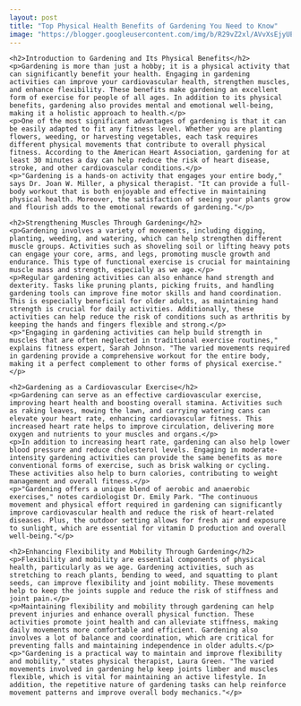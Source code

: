 ```yaml
---
layout: post
title: "Top Physical Health Benefits of Gardening You Need to Know"
image: "https://blogger.googleusercontent.com/img/b/R29vZ2xl/AVvXsEjyUEGlbogEFGQltf7hKm1Qg-AHboCJsXY3fM30io1OqlsDlaZkQX70xcekDrRr8bRxS1L_oxfxqo03KPCqKNaIQ7cNl7REWB3BexQkwNWBTyDybhaIO24GdGdrZu5DnhXvw7X1L38fGhacJVpkX3JOfe8PwAkLDCDviuJYQm7iAuukwahxDt_UuAnDZVhj/s1600/20240629_201039.jpg"
---
```



    
    <h2>Introduction to Gardening and Its Physical Benefits</h2>
    <p>Gardening is more than just a hobby; it is a physical activity that can significantly benefit your health. Engaging in gardening activities can improve your cardiovascular health, strengthen muscles, and enhance flexibility. These benefits make gardening an excellent form of exercise for people of all ages. In addition to its physical benefits, gardening also provides mental and emotional well-being, making it a holistic approach to health.</p>
    <p>One of the most significant advantages of gardening is that it can be easily adapted to fit any fitness level. Whether you are planting flowers, weeding, or harvesting vegetables, each task requires different physical movements that contribute to overall physical fitness. According to the American Heart Association, gardening for at least 30 minutes a day can help reduce the risk of heart disease, stroke, and other cardiovascular conditions.</p>
    <p>"Gardening is a hands-on activity that engages your entire body," says Dr. Joan W. Miller, a physical therapist. "It can provide a full-body workout that is both enjoyable and effective in maintaining physical health. Moreover, the satisfaction of seeing your plants grow and flourish adds to the emotional rewards of gardening."</p>

    <h2>Strengthening Muscles Through Gardening</h2>
    <p>Gardening involves a variety of movements, including digging, planting, weeding, and watering, which can help strengthen different muscle groups. Activities such as shoveling soil or lifting heavy pots can engage your core, arms, and legs, promoting muscle growth and endurance. This type of functional exercise is crucial for maintaining muscle mass and strength, especially as we age.</p>
    <p>Regular gardening activities can also enhance hand strength and dexterity. Tasks like pruning plants, picking fruits, and handling gardening tools can improve fine motor skills and hand coordination. This is especially beneficial for older adults, as maintaining hand strength is crucial for daily activities. Additionally, these activities can help reduce the risk of conditions such as arthritis by keeping the hands and fingers flexible and strong.</p>
    <p>"Engaging in gardening activities can help build strength in muscles that are often neglected in traditional exercise routines," explains fitness expert, Sarah Johnson. "The varied movements required in gardening provide a comprehensive workout for the entire body, making it a perfect complement to other forms of physical exercise."</p>

    <h2>Gardening as a Cardiovascular Exercise</h2>
    <p>Gardening can serve as an effective cardiovascular exercise, improving heart health and boosting overall stamina. Activities such as raking leaves, mowing the lawn, and carrying watering cans can elevate your heart rate, enhancing cardiovascular fitness. This increased heart rate helps to improve circulation, delivering more oxygen and nutrients to your muscles and organs.</p>
    <p>In addition to increasing heart rate, gardening can also help lower blood pressure and reduce cholesterol levels. Engaging in moderate-intensity gardening activities can provide the same benefits as more conventional forms of exercise, such as brisk walking or cycling. These activities also help to burn calories, contributing to weight management and overall fitness.</p>
    <p>"Gardening offers a unique blend of aerobic and anaerobic exercises," notes cardiologist Dr. Emily Park. "The continuous movement and physical effort required in gardening can significantly improve cardiovascular health and reduce the risk of heart-related diseases. Plus, the outdoor setting allows for fresh air and exposure to sunlight, which are essential for vitamin D production and overall well-being."</p>

    <h2>Enhancing Flexibility and Mobility Through Gardening</h2>
    <p>Flexibility and mobility are essential components of physical health, particularly as we age. Gardening activities, such as stretching to reach plants, bending to weed, and squatting to plant seeds, can improve flexibility and joint mobility. These movements help to keep the joints supple and reduce the risk of stiffness and joint pain.</p>
    <p>Maintaining flexibility and mobility through gardening can help prevent injuries and enhance overall physical function. These activities promote joint health and can alleviate stiffness, making daily movements more comfortable and efficient. Gardening also involves a lot of balance and coordination, which are critical for preventing falls and maintaining independence in older adults.</p>
    <p>"Gardening is a practical way to maintain and improve flexibility and mobility," states physical therapist, Laura Green. "The varied movements involved in gardening help keep joints limber and muscles flexible, which is vital for maintaining an active lifestyle. In addition, the repetitive nature of gardening tasks can help reinforce movement patterns and improve overall body mechanics."</p>

